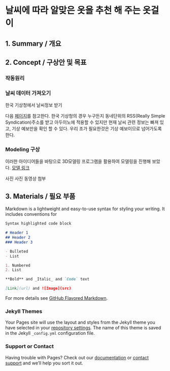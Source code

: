 # 날씨에 따라 알맞은 옷을 추천 해 주는 옷걸이

## 1. Summary / 개요

###  

## 2. Concept / 구상안 및 목표
### 작동원리



### 날씨 데이터 가져오기

한국 기상청에서 날씨정보 받기<p>
다음 [페이지](https://postpop.tistory.com/86)를 참고한다. 한국 기상청의 경우 누구든지 동네단위의 RSS(Really Simple Syndication)주소를 받고 아두이노에 적용할 수 있지만 현재 날씨 관련 정보는 빠져 있고, 기상 예보만을 확인 할 수 있다. 우리 조가 필요한것은 기상 예보이므로 넘어가도록 한다.

### Modeling 구상

이러한 아이디어들을 바탕으로 3D모델링 프로그램을 활용하여 모델링을 진행해 보았다. [모델 링크](https://cad.onshape.com/documents/a7ac3f0235dd5f6b6191ebe7/w/da14889e2f97f6c179aa0c51/e/18bfe2a3db88af4022d3ebe9)<p>
사진 사진 동영상 첨부

###



## 3. Materials / 필요 부품

Markdown is a lightweight and easy-to-use syntax for styling your writing. It includes conventions for

```markdown
Syntax highlighted code block

# Header 1
## Header 2
### Header 3

- Bulleted
- List

1. Numbered
2. List

**Bold** and _Italic_ and `Code` text

[Link](url) and ![Image](src)
```

For more details see [GitHub Flavored Markdown](https://guides.github.com/features/mastering-markdown/).

### Jekyll Themes

Your Pages site will use the layout and styles from the Jekyll theme you have selected in your [repository settings](https://github.com/ChorokMonster/ChorokMonster.github.io/settings). The name of this theme is saved in the Jekyll `_config.yml` configuration file.

### Support or Contact

Having trouble with Pages? Check out our [documentation](https://docs.github.com/categories/github-pages-basics/) or [contact support](https://github.com/contact) and we’ll help you sort it out.
